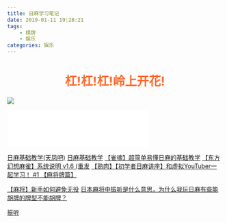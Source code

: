 ```yaml
---
title: 日麻学习笔记
date: 2019-01-11 19:28:21
tags:
    - 棋牌
    - 娱乐
categories: 娱乐
---
```

# <center style="color:#FF682B">杠!杠!杠!岭上开花!</center>
![](http://i-7.vcimg.com/trim/074679204f7364c15319bc6a8a87d0f6557946/trim.jpg)
<iframe frameborder="no" border="0" marginwidth="0" marginheight="0" width=330 height=86 src="//music.163.com/outchain/player?type=2&id=578758&auto=0&height=66"></iframe>
<!-- more -->

[日麻基础教学(天凤吧)](https://tieba.baidu.com/p/2364596478?red_tag=1654415896)
[日麻基础教学](https://www.douban.com/note/239320165/)
[【雀魂】超简单易懂日麻的基础教学](https://www.bilibili.com/video/av38078699?from=search&seid=10258686937047042963)
[【东方幻想麻雀】系统说明 v1.6 (重发](https://tieba.baidu.com/f?kz=628181167&red_tag=2812906933)
[【熟肉】【初学者日麻讲座】和虚拟YouTuber一起学习！ #1 【麻将牌篇】](https://www.bilibili.com/video/av25526720?from=search&seid=18316679451381507039)

[【麻将】新手如何避免无役](https://tieba.baidu.com/p/2186359503?red_tag=0542430420)
[日本麻将中振听是什么意思，为什么我玩日麻有些能胡牌的牌型不能胡牌？](https://zhidao.baidu.com/question/488195849.html)

[振听](https://tieba.baidu.com/p/5804405305?red_tag=0139407977)